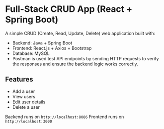# Full-Stack CRUD App (React + Spring Boot)
A simple CRUD (Create, Read, Update, Delete) web application built with:

- Backend: Java + Spring Boot
- Frontend: React.js + Axios + Bootstrap
- Database: MySQL
- Postman is used test API endpoints by sending HTTP requests to verify the responses and ensure the backend logic works correctly.

## Features

- Add a user
- View users
- Edit user details
- Delete a user

Backend runs on `http://localhost:8086`
Frontend runs on `http://localhost:3000`


